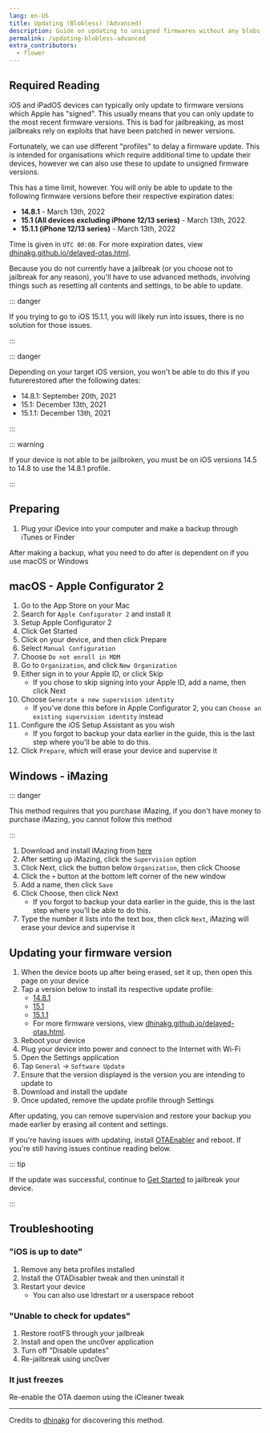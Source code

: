 ```yaml
---
lang: en-US
title: Updating (Blobless) (Advanced)
description: Guide on updating to unsigned firmwares without any blobs.
permalink: /updating-blobless-advanced
extra_contributors:
  - flower
---
```


## Required Reading

iOS and iPadOS devices can typically only update to firmware versions which Apple has "signed". This usually means that you can only update to the most recent firmware versions. This is bad for jailbreaking, as most jailbreaks rely on exploits that have been patched in newer versions.

Fortunately, we can use different "profiles" to delay a firmware update. This is intended for organisations which require additional time to update their devices, however we can also use these to update to unsigned firmware versions.

This has a time limit, however. You will only be able to update to the following firmware versions before their respective expiration dates:

- **14.8.1** -  March 13th, 2022
- **15.1 (All devices excluding iPhone 12/13 series)** - March 13th, 2022
- **15.1.1 (iPhone 12/13 series)** -  March 13th, 2022

Time is given in `UTC 00:00`. For more expiration dates, view [dhinakg.github.io/delayed-otas.html](https://dhinakg.github.io/delayed-otas.html).

Because you do not currently have a jailbreak (or you choose not to jailbreak for any reason), you'll have to use advanced methods, involving things such as resetting all contents and settings, to be able to update.

::: danger

If you trying to go to iOS 15.1.1, you will likely run into issues, there is no solution for those issues.

:::

::: danger

Depending on your target iOS version, you won't be able to do this if you futurerestored after the following dates:

  - 14.8.1: September 20th, 2021
  - 15.1: December 13th, 2021
  - 15.1.1: December 13th, 2021

:::

::: warning

If your device is not able to be jailbroken, you must be on iOS versions 14.5 to 14.8 to use the 14.8.1 profile.

:::

## Preparing

1. Plug your iDevice into your computer and make a backup through iTunes or Finder

After making a backup, what you need to do after is dependent on if you use macOS or Windows

## macOS - Apple Configurator 2

1. Go to the App Store on your Mac
1. Search for `Apple Configurator 2` and install it
1. Setup Apple Configurator 2
1. Click Get Started
1. Click on your device, and then click Prepare
1. Select `Manual Configuration`
1. Choose `Do not enroll in MDM`
1. Go to `Organization`, and click `New Organization`
1. Either sign in to your Apple ID, or click Skip
    - If you chose to skip signing into your Apple ID, add a name, then click Next
1. Choose `Generate a new supervision identity`
    - If you've done this before in Apple Configurator 2, you can `Choose an existing supervision identity` instead
1. Configure the iOS Setup Assistant as you wish
    - If you forgot to backup your data earlier in the guide, this is the last step where you'll be able to do this.
1. Click `Prepare`, which will erase your device and supervise it

## Windows - iMazing

::: danger

This method requires that you purchase iMazing, if you don't have money to purchase iMazing, you cannot follow this method

:::

1. Download and install iMazing from [here](https://imazing.com/download/windows)
1. After setting up iMazing, click the `Supervision` option
1. Click Next, click the button below `Organization`, then click Choose
1. Click the `+` button at the bottom left corner of the new window
1. Add a name, then click `Save`
1. Click Choose, then click Next
    - If you forgot to backup your data earlier in the guide, this is the last step where you'll be able to do this.
1. Type the number it lists into the text box, then click `Next`, iMazing will erase your device and supervise it

## Updating your firmware version

1. When the device boots up after being erased, set it up, then open this page on your device
1. Tap a version below to install its respective update profile:
    - [14.8.1](/assets/files/delay_14_8_1_alternate.mobileconfig)
    - [15.1](/assets/files/delay_15_1.mobileconfig)
    - [15.1.1](/assets/files/delay_15_1_1.mobileconfig)
    - For more firmware versions, view [dhinakg.github.io/delayed-otas.html](https://dhinakg.github.io/delayed-otas.html).
1. Reboot your device
1. Plug your device into power and connect to the Internet with Wi-Fi
1. Open the Settings application
1. Tap `General` -> `Software Update`
1. Ensure that the version displayed is the version you are intending to update to
1. Download and install the update
1. Once updated, remove the update profile through Settings

After updating, you can remove supervision and restore your backup you made earlier by erasing all content and settings.

If you're having issues with updating, install [OTAEnabler](https://repo.cadoth.net/) and reboot. If you're still having issues continue reading below. 

::: tip

If the update was successful, continue to [Get Started](/get-started) to jailbreak your device.

:::

## Troubleshooting

### "iOS is up to date"

1. Remove any beta profiles installed
1. Install the OTADisabler tweak and then uninstall it
1. Restart your device
    - You can also use ldrestart or a userspace reboot

### "Unable to check for updates"

1. Restore rootFS through your jailbreak
1. Install and open the <router-link to="/installing-unc0ver">unc0ver</router-link> application
1. Turn off "Disable updates"
1. Re-jailbreak using unc0ver

### It just freezes

Re-enable the OTA daemon using the iCleaner tweak

---

Credits to [dhinakg](https://github.com/dhinakg/) for discovering this method.
